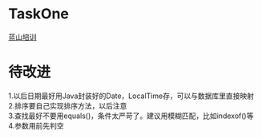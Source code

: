 # TaskOne
[蓝山培训](https://www.yuque.com/docs/share/33759158-3838-4b30-8b88-817049b0fc02?#)

# 待改进
1.以后日期最好用Java封装好的Date，LocalTime存，可以与数据库里直接映射 <br>
2.排序要自己实现排序方法，以后注意<br>
3.查找最好不要用equals()，条件太严苛了。建议用模糊匹配，比如indexof()等<br>
4.参数用前先判空<br>
